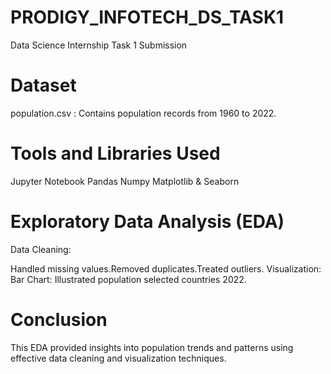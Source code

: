 # PRODIGY_INFOTECH_DS_TASK1
Data Science Internship Task 1 Submission
# Dataset
population.csv : Contains population records from 1960 to 2022.
# Tools and Libraries Used
Jupyter Notebook
Pandas
Numpy
Matplotlib & Seaborn
# Exploratory Data Analysis (EDA)
Data Cleaning:

Handled missing values.Removed duplicates.Treated outliers.
Visualization:
Bar Chart: Illustrated population selected countries 2022.

# Conclusion

This EDA provided insights into population trends and patterns using effective data cleaning and visualization techniques.







